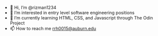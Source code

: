 - 👋 Hi, I’m @rizman1234
- 👀 I’m interested in entry level software engineering positions
- 🌱 I’m currently learning HTML, CSS, and Javascript through The Odin Project
- 📫 How to reach me rrh0015@auburn.edu

<!---
rizman1234/rizman1234 is a ✨ special ✨ repository because its `README.md` (this file) appears on your GitHub profile.
You can click the Preview link to take a look at your changes.
--->
